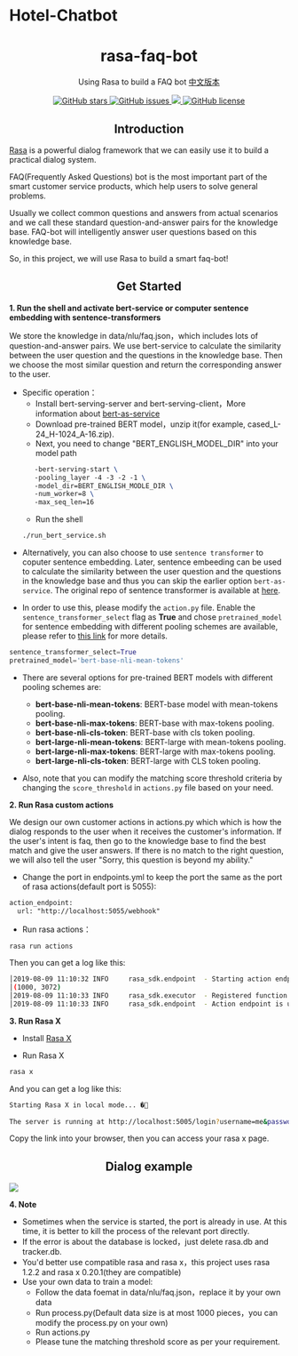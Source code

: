 # Hotel-Chatbot
<h1 align="center">rasa-faq-bot</h1>
<p align="center">Using Rasa to build a FAQ bot <a href="https://github.com/nghuyong/rasa-faq-bot/tree/chinese">中文版本</a></p>

<p align="center">
  <a href="https://github.com/nghuyong/rasa-faq-bot/stargazers">
    <img src="https://img.shields.io/github/stars/nghuyong/rasa-faq-bot.svg?colorA=orange&colorB=orange&logo=github"
         alt="GitHub stars">
  </a>
  <a href="https://github.com/nghuyong/rasa-faq-bot/issues">
        <img src="https://img.shields.io/github/issues/nghuyong/rasa-faq-bot.svg"
             alt="GitHub issues">
  </a>
  <a href="https://github.com/nghuyong/rasa-faq-bot/">
        <img src="https://img.shields.io/github/last-commit/nghuyong/rasa-faq-bot.svg">
  </a>
  <a href="https://github.com/nghuyong/rasa-faq-bot/blob/master/LICENSE">
        <img src="https://img.shields.io/github/license/nghuyong/rasa-faq-bot"
             alt="GitHub license">
  </a>
</p>

<h2 align="center">Introduction</h2>

[Rasa](https://rasa.com/) is a powerful dialog framework that we can easily use it to build a practical dialog system.

FAQ(Frequently Asked Questions) bot is the most important part of the smart customer service products, which help users to solve general problems.

Usually we collect common questions and answers from actual scenarios and we call these standard question-and-answer pairs for the knowledge base.
FAQ-bot will intelligently answer user questions based on this knowledge base.

So, in this project, we will use Rasa to build a smart faq-bot! 



<h2 align="center">Get Started</h2>

**1. Run the shell and activate bert-service or computer sentence embedding with sentence-transformers**

We store the knowledge in data/nlu/faq.json，which includes lots of question-and-answer pairs. We use bert-service to calculate the similarity between the user question and the questions in the knowledge base. Then we choose the most similar question and return the corresponding answer to the user.

* Specific operation：
  * Install bert-serving-server and bert-serving-client，More information about [bert-as-service](https://github.com/hanxiao/bert-as-service)
  * Download pre-trained BERT model，unzip it(for example, cased_L-24_H-1024_A-16.zip).
  * Next, you need to change "BERT_ENGLISH_MODEL_DIR" into your model path
  ```latex
     -bert-serving-start \
     -pooling_layer -4 -3 -2 -1 \
     -model_dir=BERT_ENGLISH_MODLE_DIR \
     -num_worker=8 \
     -max_seq_len=16
  ```
  * Run the shell
  ```bash 
  ./run_bert_service.sh
  ```
- Alternatively, you can also choose to use `sentence transformer` to coputer sentence embedding. Later, sentence embeeding can be used to calculate the similarity between the user question and the questions in the knowledge base and thus you can skip the earlier option `bert-as-service`. The original repo of sentence transformer is available at [here](https://github.com/UKPLab/sentence-transformers).
 * In order to use this, please modify the `action.py` file. Enable the `sentence_transformer_select` flag as **True** and chose `pretrained_model` for sentence embedding with different pooling schemes are available, please refer to [this link](https://github.com/UKPLab/sentence-transformers/blob/master/docs/pretrained-models/nli-models.md) for more details.
 ```python
 sentence_transformer_select=True
 pretrained_model='bert-base-nli-mean-tokens'
 ```
- There are several options for pre-trained BERT models with different pooling schemes are: 

  - **bert-base-nli-mean-tokens**: BERT-base model with mean-tokens pooling. 
  - **bert-base-nli-max-tokens**: BERT-base with max-tokens pooling. 
  - **bert-base-nli-cls-token**: BERT-base with cls token pooling.
  - **bert-large-nli-mean-tokens**: BERT-large with mean-tokens pooling.
  - **bert-large-nli-max-tokens**: BERT-large with max-tokens pooling.
  - **bert-large-nli-cls-token**: BERT-large with CLS token pooling.

* Also, note that you can modify the matching score threshold criteria by changing the `score_threshold` in `actions.py` file  based on your need.

**2. Run Rasa custom actions**

We design our own customer actions in actions.py which which is how the dialog responds to the user when it receives the customer's information. If the user's intent is faq, then go to the knowledge base to find the best match and give the user answers. If there is no match to the right question, we will also tell the user "Sorry, this question is beyond my ability."

* Change the port in endpoints.yml to keep the port the same as the port of rasa actions(default port is 5055):

```latex
action_endpoint:
  url: "http://localhost:5055/webhook"
```

* Run rasa actions：

```bash
rasa run actions
```

Then you can get a log like this:

```bash
│2019-08-09 11:10:32 INFO     rasa_sdk.endpoint  - Starting action endpoint server...
│(1000, 3072)
│2019-08-09 11:10:33 INFO     rasa_sdk.executor  - Registered function for 'action_get_answer'.
│2019-08-09 11:10:33 INFO     rasa_sdk.endpoint  - Action endpoint is up and running. on ('0.0.0.0', 5055)
```

**3. Run Rasa X**

* Install [Rasa X](https://rasa.com/docs/rasa-x/installation-and-setup/)

* Run Rasa X

```bash
rasa x
```

And you can get a log like this:

```bash
Starting Rasa X in local mode... �🚀                                                                                               
 
The server is running at http://localhost:5005/login?username=me&password=zrjV0BwYSzYP
```

Copy the link into your browser, then you can access your rasa x page.


<h2 align="center">Dialog example</h2>

![](./images/happy_path.png)



**4. Note**

* Sometimes when the service is started, the port is already in use. At this time, it is better to kill the process of the relevant port directly.
* If the error is about the database is locked，just delete rasa.db and tracker.db.
* You'd better use compatible rasa and rasa x，this project uses rasa 1.2.2 and rasa x 0.20.1(they are compatible)
* Use your own data to train a model:
  * Follow the data foemat in data/nlu/faq.json，replace it by your own data
  * Run process.py(Default data size is at most 1000 pieces，you can modify the process.py on your own)
  * Run actions.py
  * Please tune the matching threshold score as per your requirement.
